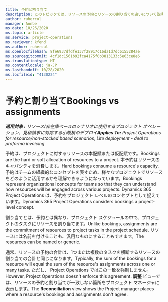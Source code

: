 ```yaml
---
title: 予約と割り当て
description: このトピックでは、リソースの予約とリソースの割り当ての違いについて説明します。
author: ruhercul
manager: Annbe
ms.date: 10/26/2020
ms.topic: article
ms.service: project-operations
ms.reviewer: kfend
ms.author: ruhercul
ms.openlocfilehash: 8fe6937dfdfe137f28917c16da1d7dc6155284ae
ms.sourcegitcommit: 4cf1dc1561b92fca4175f0b3813133c5e63ce8e6
ms.translationtype: HT
ms.contentlocale: ja-JP
ms.lasthandoff: 10/28/2020
ms.locfileid: "4130224"
---
```

# <a name="bookings-vs-assignments"></a><span data-ttu-id="1c104-103">予約と割り当て</span><span class="sxs-lookup"><span data-stu-id="1c104-103">Bookings vs assignments</span></span>

<span data-ttu-id="1c104-104">_**適用対象 :** リソース/非在庫ベースのシナリオに使用するプロジェクト オペレーション、見積請求に対応する小規模のデプロイ_</span><span class="sxs-lookup"><span data-stu-id="1c104-104">_**Applies To:** Project Operations for resource/non-stocked based scenarios, Lite deployment - deal to proforma invoicing_</span></span>

<span data-ttu-id="1c104-105">予約は、プロジェクトに対するリソースの本配賦または仮配賦です。</span><span class="sxs-lookup"><span data-stu-id="1c104-105">Bookings are the hard or soft allocation of resources to a project.</span></span> <span data-ttu-id="1c104-106">本予約はリソースのキャパシティを消費します。</span><span class="sxs-lookup"><span data-stu-id="1c104-106">Hard bookings consume a resource's capacity.</span></span> <span data-ttu-id="1c104-107">予約はチームの組織的なコンセプトを表すため、様々なプロジェクトでリソースをどのように活用するかを理解できるようになっています。</span><span class="sxs-lookup"><span data-stu-id="1c104-107">Bookings represent organizational concepts for teams so that they can understand how resources will be engaged across various projects.</span></span> <span data-ttu-id="1c104-108">Dynamics 365 Project Operations は、予約をプロジェクト レベルのコンセプトとして捉えています。</span><span class="sxs-lookup"><span data-stu-id="1c104-108">Dynamics 365 Project Operations considers bookings a project-level concept.</span></span> 

<span data-ttu-id="1c104-109">割り当てとは、予約とは異なり、プロジェクト スケジュールの中で、プロジェクトのタスクにリソースを割り当てます。</span><span class="sxs-lookup"><span data-stu-id="1c104-109">Unlike bookings, assignments are the commitment of resources to project tasks in the project schedule.</span></span> <span data-ttu-id="1c104-110">リソースには名前を付けることも、汎用なものにすることもできます。</span><span class="sxs-lookup"><span data-stu-id="1c104-110">The resources can be named or generic.</span></span> 

<span data-ttu-id="1c104-111">通常、リソースの予約の合計は、1つまたは複数のタスクを横断するリソースの割り当ての合計と同じになります。</span><span class="sxs-lookup"><span data-stu-id="1c104-111">Typically, the sum of the bookings for a resource will equal the sum of the resource's assignments across one or many tasks.</span></span> <span data-ttu-id="1c104-112">ただし、 Project Operations ではこの一致を強制しません。</span><span class="sxs-lookup"><span data-stu-id="1c104-112">However, Project Operations doesn't enforce this agreement.</span></span> <span data-ttu-id="1c104-113">**調整** ビューでは、リソースの予約と割り当てが一致しない箇所をプロジェクト マネージャに表示します。</span><span class="sxs-lookup"><span data-stu-id="1c104-113">The **Reconciliation** view shows the Project manager places where a resource's bookings and assignments don't agree.</span></span>
